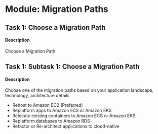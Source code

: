 
# Module: Migration Paths
## Task 1: Choose a Migration Path
#### Description
Choose a Migration Path
## Task 1: Subtask 1: Choose a Migration Path
#### Description
Choose one of the migration paths based on your application landscape, technology, architecture details

* Rehost to Amazon EC2 (Preferred)
* Replatform apps to Amazon ECS or Amazon EKS
* Relocate existing containers to Amazon ECS or Amazon EKS
* Replatform databases to Amazon RDS
* Refactor or Re-architect applications to cloud-native